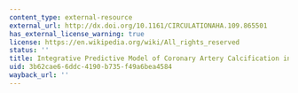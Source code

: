 ```yaml
---
content_type: external-resource
external_url: http://dx.doi.org/10.1161/CIRCULATIONAHA.109.865501
has_external_license_warning: true
license: https://en.wikipedia.org/wiki/All_rights_reserved
status: ''
title: Integrative Predictive Model of Coronary Artery Calcification in Atherosclerosis
uid: 3b62cae6-6ddc-4190-b735-f49a6bea4584
wayback_url: ''
---
```

